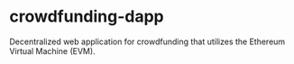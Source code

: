 # crowdfunding-dapp
Decentralized web application for crowdfunding that utilizes the Ethereum Virtual Machine (EVM).
